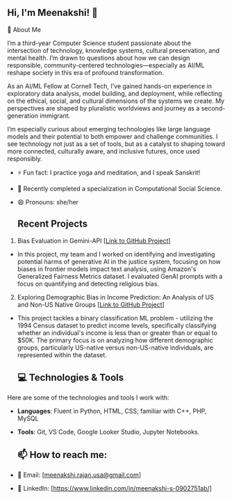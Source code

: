 ## Hi, I'm Meenakshi! 👋

<!--
**Meenakshi2004/Meenakshi2004** is a ✨ _special_ ✨ repository because its `README.md` (this file) appears on your GitHub profile.

Here are some ideas to get you started:

- 🔭 I’m currently working on ...
- 🌱 I’m currently learning ...
- 👯 I’m looking to collaborate on ...
- 🤔 I’m looking for help with ...
- 💬 Ask me about ...
- 📫 How to reach me: ...
- 😄 Pronouns: ...
- ⚡ Fun fact: ...

- 🔭 Currently working on [project or type of projects you're working on]
- 🌱 I’m currently learning [a new skill or technology you're exploring]
- 👯 I’m looking to collaborate on [types of projects you're open to contributing to]
- 💬 Ask me about [topics you’re knowledgeable about or enjoy discussing]
- 📄 [[Link to my resume](https://docs.google.com/document/d/1HOy9MrfYmFFQil6KCxo4Lpx_E0lNbqXS/edit?usp=sharing&ouid=103610388346815413654&rtpof=true&sd=true)]
- ⚡ Fun fact: [Share something interesting about yourself!]

-->



🚀 About Me

I’m a third-year Computer Science student passionate about the intersection of technology, knowledge systems, cultural preservation, and mental health. I’m drawn to questions about how we can design responsible, community-centered technologies—especially as AI/ML reshape society in this era of profound transformation.

As an AI/ML Fellow at Cornell Tech, I’ve gained hands-on experience in exploratory data analysis, model building, and deployment, while reflecting on the ethical, social, and cultural dimensions of the systems we create. My perspectives are shaped by pluralistic worldviews and journey as a second-generation immigrant.

I’m especially curious about emerging technologies like large language models and their potential to both empower and challenge communities. I see technology not just as a set of tools, but as a catalyst to shaping toward more connected, culturally aware, and inclusive futures, once used responsibly.


- ⚡ Fun fact: I practice yoga and meditation, and I speak Sanskrit!
- 🌱 Recently completed a specialization in Computational Social Science.
- 😄 Pronouns: she/her


  ## Recent Projects
1. Bias Evaluation in Gemini-API [[Link to GitHub Project](https://github.com/Meenakshi2004/Relativity-Project-Bias-Evaluation-in-GeminiAPI)]
- In this project, my team and I worked on identifying and investigating potential harms of generative AI in the justice system, focusing on how biases in frontier models impact text analysis, using Amazon's Generalized Fairness Metrics dataset. I evaluated GenAI prompts with a focus on quantifying and detecting religious bias.
2. Exploring Demographic Bias in Income Prediction: An Analysis of US and Non-US Native Groups [[Link to GitHub Project](https://github.com/Meenakshi2004/Relativity-Project-Bias-Evaluation-in-GeminiAPI)]
- This project tackles a binary classification ML problem - utilizing the 1994 Census dataset to predict income levels, specifically classifying whether an individual's income is less than or greater than or equal to $50K. The primary focus is on analyzing how different demographic groups, particularly US-native versus non-US-native individuals, are represented within the dataset.


  ## 💻 Technologies & Tools

Here are some of the technologies and tools I work with:

- **Languages**: Fluent in Python, HTML, CSS; familiar with C++, PHP, MySQL
- **Tools**: Git, VS Code, Google Looker Studio, Jupyter Notebooks.

  ## 📫 How to reach me:

- 📧 Email: [meenakshi.rajan.usa@gmail.com]
- 💼 LinkedIn: [https://www.linkedin.com/in/meenakshi-s-0902751ab/]
